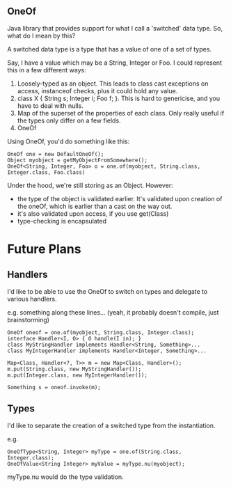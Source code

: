 OneOf
-----

Java library that provides support for what I call a 'switched' data type. So, what do I mean by this?

A switched data type is a type that has a value of one of a set of types.

Say, I have a value which may be a String, Integer or Foo. I could represent this in a few different ways:

1. Loosely-typed as an object. This leads to class cast exceptions on access, instanceof checks, plus it could hold any value.
2. class X { String s; Integer i; Foo f; }. This is hard to genericise, and you have to deal with nulls.
3. Map of the superset of the properties of each class. Only really useful if the types only differ on a few fields.
4. OneOf

Using OneOf, you'd do something like this:

    OneOf one = new DefaultOneOf();
    Object myobject = getMyObjectFromSomewhere();
    OneOf<String, Integer, Foo> o = one.of(myobject, String.class, Integer.class, Foo.class)

Under the hood, we're still storing as an Object. However:
- the type of the object is validated earlier. It's validated upon creation of the oneOf, which is earlier than a cast on the way out.
- it's also validated upon access, if you use get(Class)
- type-checking is encapsulated

Future Plans
============

Handlers
--------

I'd like to be able to use the OneOf to switch on types and delegate to various handlers.

e.g. something along these lines... (yeah, it probably doesn't compile, just brainstorming)

    OneOf oneof = one.of(myobject, String.class, Integer.class);
    interface Handler<I, O> { O handle(I in); }
    class MyStringHandler implements Handler<String, Something>...
    class MyIntegerHandler implements Handler<Integer, Something>...

    Map<Class, Handler<?, T>> m = new Map<Class, Handler>();
    m.put(String.class, new MyStringHandler());
    m.put(Integer.class, new MyIntegerHandler());  

    Something s = oneof.invoke(m);  

Types
-----

I'd like to separate the creation of a switched type from the instantiation.

e.g.

    OneOfType<String, Integer> myType = one.of(String.class, Integer.class);
    OneOfValue<String Integer> myValue = myType.nu(myobject);

myType.nu would do the type validation.